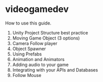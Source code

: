 # videogamedev

How to use this guide.

1) Unity Project Structure best practice
2) Moving Game Object (3 options)
3) Camera Follow player
4) Object Spawner
5) Using Prefabs
6) Animation and Animators
7) Adding audio to your game
8) Integrating with your APIs and Databases
9) Follow Mouse